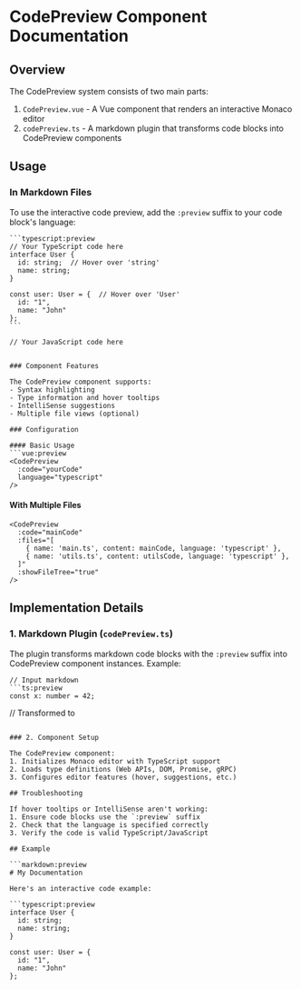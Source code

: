 # CodePreview Component Documentation

## Overview

The CodePreview system consists of two main parts:

1. `CodePreview.vue` - A Vue component that renders an interactive Monaco editor
2. `codePreview.ts` - A markdown plugin that transforms code blocks into CodePreview components

## Usage

### In Markdown Files

To use the interactive code preview, add the `:preview` suffix to your code block's language:

````markdown:preview
```typescript:preview
// Your TypeScript code here
interface User {
  id: string;  // Hover over 'string'
  name: string;
}

const user: User = {  // Hover over 'User'
  id: "1",
  name: "John"
};
```
````

```javascript:preview
// Your JavaScript code here
```

````

### Component Features

The CodePreview component supports:
- Syntax highlighting
- Type information and hover tooltips
- IntelliSense suggestions
- Multiple file views (optional)

### Configuration

#### Basic Usage
```vue:preview
<CodePreview
  :code="yourCode"
  language="typescript"
/>
````

#### With Multiple Files

```vue:preview
<CodePreview
  :code="mainCode"
  :files="[
    { name: 'main.ts', content: mainCode, language: 'typescript' },
    { name: 'utils.ts', content: utilsCode, language: 'typescript' },
  ]"
  :showFileTree="true"
/>
```

## Implementation Details

### 1. Markdown Plugin (`codePreview.ts`)

The plugin transforms markdown code blocks with the `:preview` suffix into CodePreview component instances. Example:

````typescript:preview
// Input markdown
```ts:preview
const x: number = 42;
````

// Transformed to
<CodePreview
  code="const x: number = 42;"
  language="TypeScript"
/>

````

### 2. Component Setup

The CodePreview component:
1. Initializes Monaco editor with TypeScript support
2. Loads type definitions (Web APIs, DOM, Promise, gRPC)
3. Configures editor features (hover, suggestions, etc.)

## Troubleshooting

If hover tooltips or IntelliSense aren't working:
1. Ensure code blocks use the `:preview` suffix
2. Check that the language is specified correctly
3. Verify the code is valid TypeScript/JavaScript

## Example

```markdown:preview
# My Documentation

Here's an interactive code example:

```typescript:preview
interface User {
  id: string;
  name: string;
}

const user: User = {
  id: "1",
  name: "John"
};
````
